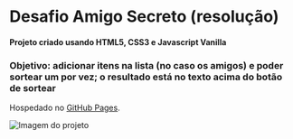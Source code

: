 # Desafio Amigo Secreto (resolução)

#### Projeto criado usando HTML5, CSS3 e Javascript Vanilla

### Objetivo: adicionar itens na lista (no caso os amigos) e poder sortear um por vez; o resultado está no texto acima do botão de sortear

Hospedado no [GitHub Pages](https://rikellyh.github.io/Challenge-Amigo-Secreto/).

![Imagem do projeto](https://github.com/user-attachments/assets/777e50c5-f8ad-4477-9a2c-1b7f7adae2c4)
